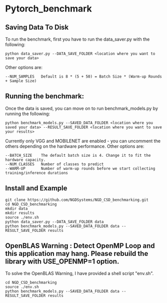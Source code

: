 # Pytorch_benchmark

## Saving Data To Disk
To run the benchmark, first you have to run the data_saver.py with the following:
```
python data_saver.py --DATA_SAVE_FOLDER <location where you want to save your data>
```

Other options are:
```
--NUM_SAMPLES   Default is 8 * (5 + 50) = Batch Size * (Warm-up Rounds + Sample Size)
```

## Running the benchmark:
Once the data is saved, you can move on to run benchmark_models.py by running the following:
```
python benchmark_models.py --SAVED_DATA_FOLDER <location where you saved your data> --RESULT_SAVE_FOLDER <location where you want to save your results>
```
Currently only VGG and MOBILENET are enabled - you can uncomment the others depending on the hardware performance.
Other options are:
```
--BATCH_SIZE    The default batch size is 4. Change it to fit the hardware capacity.
--NUM_CLASSES   Number of classes to predict
--WARM-UP       Number of warm-up rounds before we start collecting training/inference durations
```
## Install and Example

```
git clone https://github.com/NGDSystems/NGD_CSD_benchmarking.git
cd NGD_CSD_benchmarking
mkdir data
mkdir results
source ./env.sh
python data_saver.py --DATA_SAVE_FOLDER data
python benchmark_models.py --SAVED_DATA_FOLDER data --RESULT_SAVE_FOLDER results
```

## OpenBLAS Warning : Detect OpenMP Loop and this application may hang. Please rebuild the library with USE_OPENMP=1 option.
To solve the OpenBLAS Warning, I have provided a shell script "env.sh".

```
cd NGD_CSD_benchmarking
source ./env.sh
python benchmark_models.py --SAVED_DATA_FOLDER data --RESULT_SAVE_FOLDER results
```


